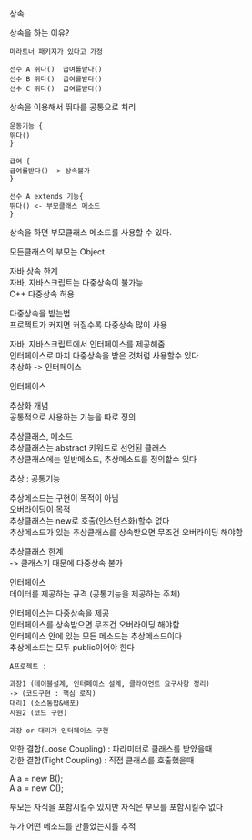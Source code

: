 상속

상속을 하는 이유?

    마라토너 패키지가 있다고 가정

    선수 A 뛰다()  급여를받다()  
    선수 B 뛰다()  급여를받다()  
    선수 C 뛰다()  급여를받다()   

상속을 이용해서 뛰다를 공통으로 처리

    운동기능 {  
    뛰다()
    }  

    급여 {  
    급여를받다() -> 상속불가 
    }

    선수 A extends 기능{  
    뛰다() <- 부모클래스 메소드  
    }  
상속을 하면 부모클래스 메소드를 사용할 수 있다.

모든클래스의 부모는 Object

자바 상속 한계  
자바, 자바스크립트는 다중상속이 불가능  
C++ 다중상속 허용

다중상속을 받는법  
프로젝트가 커지면 커질수록 다중상속 많이 사용

자바, 자바스크립트에서 인터페이스를 제공해줌  
인터페이스로 마치 다중상속을 받은 것처럼 사용할수 있다  
추상화 -> 인터페이스

인터페이스

추상화 개념  
공통적으로 사용하는 기능을 따로 정의

추상클래스, 메소드  
추상클래스는 abstract 키워드로 선언된 클래스  
추상클래스에는 일반메소드, 추상메소드를 정의할수 있다

추상 : 공통기능

추상메소드는 구현이 목적이 아님  
오버라이딩이 목적  
추상클래스는 new로 호출(인스턴스화)할수 없다  
추상메소드가 있는 추상클래스를 상속받으면 무조건 오버라이딩 해야함

추상클래스 한계  
-> 클래스기 때문에 다중상속 불가

인터페이스  
데이터를 제공하는 규격
(공통기능을 제공하는 주체)

인터페이스는 다중상속을 제공  
인터페이스를 상속받으면 무조건 오버라이딩 해야함  
인터페이스 안에 있는 모든 메소드는 추상메소드이다  
추상메소드는 모두 public이어야 한다

    A프로젝트 :
    
    과장1 (테이블설계, 인터페이스 설계, 클라이언트 요구사항 정리)
    -> (코드구현 : 핵심 로직)
    대리1 (소스통합&배포)
    사원2 (코드 구현)

    과장 or 대리가 인터페이스 구현

약한 결합(Loose Coupling) : 파라미터로 클래스를 받았을때  
강한 결합(Tight Coupling) : 직접 클래스를 호출했을때

A a = new B();  
A a = new C();

부모는 자식을 포함시킬수 있지만 자식은 부모를 포함시킬수 없다

누가 어떤 메소드를 만들었는지를 추적